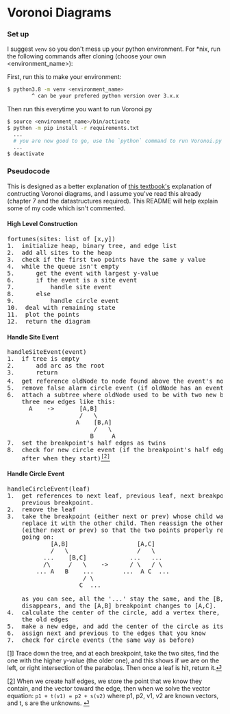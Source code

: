 # Voronoi Diagrams

### Set up
I suggest `venv` so you don't mess up your python environment. For \*nix, run the following commands after cloning (choose your own <environment\_name>):

First, run this to make your environment:

```bash
$ python3.8 -m venv <environment_name>
        ^ can be your prefered python version over 3.x.x
```

Then run this everytime you want to run Voronoi.py

```bash
$ source <environment_name>/bin/activate
$ python -m pip install -r requirements.txt
  ...
  # you are now good to go, use the `python` command to run Voronoi.py
  ...
$ deactivate
```

### Pseudocode
This is designed as a better explanation of [this textbook's](https://people.inf.elte.hu/fekete/algoritmusok_msc/terinfo_geom/konyvek/Computational%20Geometry%20-%20Algorithms%20and%20Applications,%203rd%20Ed.pdf) explanation of contructing Voronoi diagrams, and I assume you've read this already (chapter 7 and the datastructures required). This README will help explain some of my code which isn't commented.

#### High Level Construction
<pre>
fortunes(sites: list of [x,y])
1.  initialize heap, binary tree, and edge list
2.  add all sites to the heap
3.  check if the first two points have the same y value
4.  while the queue isn't empty
5.      get the event with largest y-value
6.      if the event is a site event
7.          handle site event
8.      else
9.          handle circle event
10.  deal with remaining state
11.  plot the points
12.  return the diagram
</pre>

#### Handle Site Event
<pre>
handleSiteEvent(event)
1.  if tree is empty
2.      add arc as the root
3.      return
4.  get reference oldNode to node found above the event's node<a href="#findarc" id="fa"><sup>[1]</sup></a>
5.  remove false alarm circle event (if oldNode has an event)
6.  attach a subtree where oldNode used to be with two new breakpoints and
    three new edges like this:
      A    ->       [A,B]
                    /   \
                   A    [B,A]
                        /   \
                       B     A
7.  set the breakpoint's half edges as twins
8.  check for new circle event (if the breakpoint's half edges intersect
    after when they start)<a href="#checkcircle" id="cc"><sup>[2]</sup></a>
</pre>

#### Handle Circle Event
<pre>
handleCircleEvent(leaf)
1.  get references to next leaf, previous leaf, next breakpoint, and
    previous breakpoint.
2.  remove the leaf
3.  take the breakpoint (either next or prev) whose child was the leaf, and
    replace it with the other child. Then reassign the other breakpoint
    (either next or prev) so that the two points properly reflect what is
    going on:
            [A,B]                   [A,C]
            /   \                   /   \
          ...    [B,C]            ...   ...
          /\     /   \    ->      / \   / \
        ... A   B    ...        ...  A C  ...
                     / \
                    C  ...

    as you can see, all the '...' stay the same, and the [B,C] breakpoint
    disappears, and the [A,B] breakpoint changes to [A,C].
4.  calculate the center of the circle, add a vertex there, add origins to
    the old edges
5.  make a new edge, and add the center of the circle as its origin
6.  assign next and previous to the edges that you know
7.  check for circle events (the same way as before)
</pre>

<a id="findarc" href="#fa">[1]</a> Trace down the tree, and at each breakpoint, take the two sites, find the one with the higher y-value (the older one), and this shows if we are on the left, or right intersection of the parabolas. Then once a leaf is hit, return it.[⏎](#fa)


<a id="checkcircle" href="#cc">[2]</a> When we create half edges, we store
the point that we know they contain, and the vector toward the edge, then
when we solve the vector equation:
```p1 + t(v1) = p2 + s(v2)```
where p1, p2, v1, v2 are known vectors, and t, s are the unknowns. [⏎](#cc)
